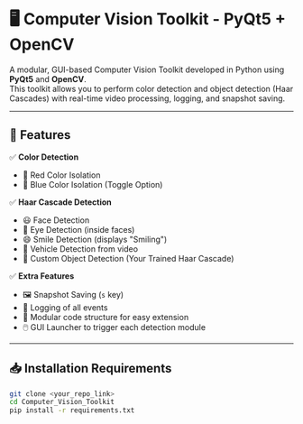 # 🖥️ Computer Vision Toolkit - PyQt5 + OpenCV

A modular, GUI-based Computer Vision Toolkit developed in Python using **PyQt5** and **OpenCV**.  
This toolkit allows you to perform color detection and object detection (Haar Cascades) with real-time video processing, logging, and snapshot saving.

---

## 📂 Features

✅ **Color Detection**
- 🔴 Red Color Isolation
- 🔵 Blue Color Isolation (Toggle Option)

✅ **Haar Cascade Detection**
- 😃 Face Detection
- 👀 Eye Detection (inside faces)
- 😄 Smile Detection (displays "Smiling")
- 🚗 Vehicle Detection from video
- 📱 Custom Object Detection (Your Trained Haar Cascade)

✅ **Extra Features**
- 🖼️ Snapshot Saving (`s` key)
- 📜 Logging of all events
- 🔎 Modular code structure for easy extension
- 🖱️ GUI Launcher to trigger each detection module

---

## 📥 Installation Requirements

```bash
git clone <your_repo_link>
cd Computer_Vision_Toolkit
pip install -r requirements.txt
